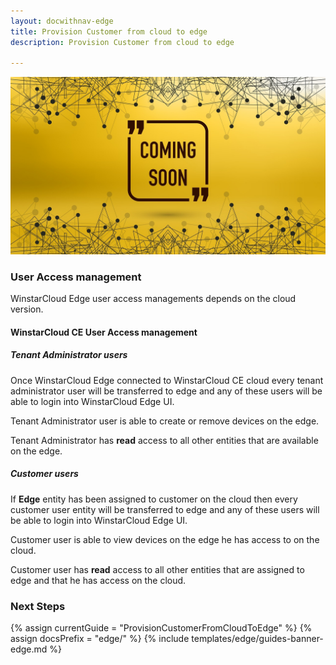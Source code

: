```yaml
---
layout: docwithnav-edge
title: Provision Customer from cloud to edge
description: Provision Customer from cloud to edge

---
```


![image](/images/coming-soon.jpg)

### User Access management

WinstarCloud Edge user access managements depends on the cloud version.
 
#### WinstarCloud CE User Access management

##### Tenant Administrator users
Once WinstarCloud Edge connected to WinstarCloud CE cloud every tenant administrator user will be transferred to edge and any of these users will be able to login into WinstarCloud Edge UI.

Tenant Administrator user is able to create or remove devices on the edge. 

Tenant Administrator has **read** access to all other entities that are available on the edge.   

##### Customer users
If **Edge** entity has been assigned to customer on the cloud then every customer user entity will be transferred to edge and any of these users will be able to login into WinstarCloud Edge UI.

Customer user is able to view devices on the edge he has access to on the cloud. 

Customer user has **read** access to all other entities that are assigned to edge and that he has access on the cloud.   

### Next Steps

{% assign currentGuide = "ProvisionCustomerFromCloudToEdge" %}
{% assign docsPrefix = "edge/" %}
{% include templates/edge/guides-banner-edge.md %}